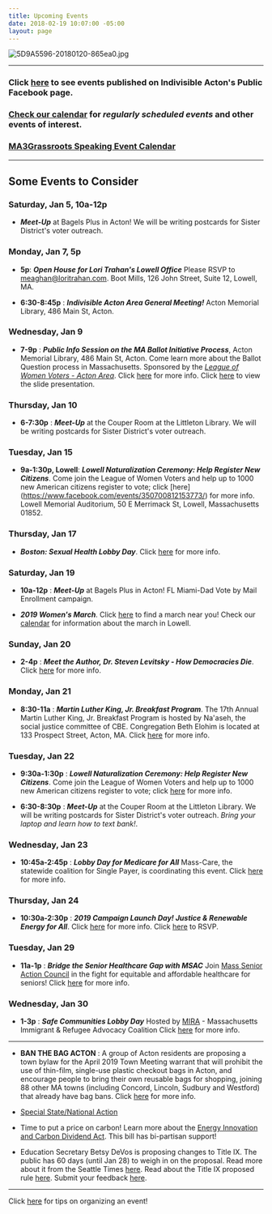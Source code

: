```yaml
---
title: Upcoming Events
date: 2018-02-19 10:07:00 -05:00
layout: page
---
```


![5D9A5596-20180120-865ea0.jpg](/uploads/5D9A5596-20180120-865ea0.jpg)

---

### Click [here](https://www.facebook.com/pg/IndivisibleActon/events/?ref=page_internal) to see events published on Indivisible Acton's Public Facebook page.

### [Check our calendar](http://www.indivisibleacton.org/calendar.html) for *regularly scheduled events* and other events of interest.

### [MA3Grassroots Speaking Event Calendar](https://www.ma3grassroots.com/event-calendar)

---

## Some Events to Consider

### Saturday, Jan 5, 10a-12p

* ***Meet-Up*** at Bagels Plus in Acton! We will be writing postcards for Sister District's voter outreach.

### Monday, Jan 7, 5p

* **5p**: ***Open House for Lori Trahan's Lowell Office***  Please RSVP to meaghan@loritrahan.com. Boot Mills, 126 John Street, Suite 12, Lowell, MA.


* **6:30-8:45p** : ***Indivisible Acton Area General Meeting!***  Acton Memorial Library, 486 Main St, Acton.

### Wednesday, Jan 9

* **7-9p** : ***Public Info Session on the MA Ballot Initiative Process***, Acton Memorial Library, 486 Main St, Acton.  Come learn more about the Ballot Question process in Massachusetts.  Sponsored by the *[League of Women Voters - Acton Area](http://www.lwv-aa.org/home)*.  Click [here](https://www.facebook.com/events/315833375692840/) for more info.  Click [here](https://drive.google.com/file/d/1M6hONThbQFIveevCqpp6nXkq5EmCpNlD/view) to view the slide presentation.

### Thursday, Jan 10

* **6-7:30p** : ***Meet-Up*** at the Couper Room at the Littleton Library.  We will be writing postcards for Sister District's voter outreach.

### Tuesday, Jan 15

* **9a-1:30p, Lowell**:  ***Lowell Naturalization Ceremony: Help Register New Citizens***.  Come join the League of Women Voters and help up to 1000 new American citizens register to vote; click \[here\]  (https://www.facebook.com/events/350700812153773/) for more info.  Lowell Memorial Auditorium, 50 E Merrimack St, Lowell, Massachusetts 01852.

### Thursday, Jan 17

* ***Boston: Sexual Health Lobby Day***.  Click  [here](https://www.aclum.org/en/events/sexual-health-lobby-day) for more info.

### Saturday, Jan 19

* **10a-12p** : ***Meet-Up*** at Bagels Plus in Acton! FL Miami-Dad Vote by Mail Enrollment campaign.

* ***2019 Women's March***. Click [here](https://actionnetwork.org/event_campaigns/third-annual-womens-march-womenswave) to find a march near you!  Check our [calendar](http://www.indivisibleacton.org/calendar.html) for information about the march in Lowell.

### Sunday, Jan 20

* **2-4p** : ***Meet the Author, Dr. Steven Levitsky - How Democracies Die***. Click [here](https://prescottscc.org/event/meet-the-author-how-democracies-die/?instance_id=7133&fbclid=IwAR2DSVrxD0x_YTpGmiYBHGw0hFFuEckSR26E4Ju9ya_Rm4hW06FF6p4EErU) for more info.

### Monday, Jan 21

* **8:30-11a** : ***Martin Luther King, Jr. Breakfast Program***.  The 17th Annual Martin Luther King, Jr. Breakfast Program is hosted by Na'aseh, the social justice committee of CBE.  Congregation Beth Elohim is located at 133 Prospect Street, Acton, MA.  Click [here](https://www.bethelohim.org/event/special-mlk-breakfast.html) for more info.

### Tuesday, Jan 22

* **9:30a-1:30p** : ***Lowell Naturalization Ceremony: Help Register New Citizens***.  Come join the League of Women Voters and help up to 1000 new American citizens register to vote; click [here](https://www.facebook.com/events/290454704988158/) for more info.

* **6:30-8:30p** : ***Meet-Up*** at the Couper Room at the Littleton Library.  We will be writing postcards for Sister District's voter outreach.  *Bring your laptop and learn how to text bank!*.


### Wednesday, Jan 23

* **10:45a-2:45p** : ***Lobby Day for Medicare for All***  Mass-Care, the statewide coalition for Single Payer, is coordinating this event. Click [here](https://www.facebook.com/events/2188237104826873/) for more info.

### Thursday, Jan 24

* **10:30a-2:30p** : ***2019 Campaign Launch Day! Justice & Renewable Energy for All***. Click [here](https://www.facebook.com/events/2281484028801937/) for more info.  Click [here](https://docs.google.com/forms/d/e/1FAIpQLSfYLojgKNwjkzm-Nsju8oGAdKl23cIb44vWt608q927ku3xhw/viewform?fbclid=IwAR0gU16YfAm3HVq1roWwOwXkAhpBlwGjjhbqCt0Z2fmm9ZkIb7wqYngvzOw) to RSVP.

### Tuesday, Jan 29

* **11a-1p** : ***Bridge the Senior Healthcare Gap with MSAC***  Join [Mass Senior Action Council](http://www.masssenioraction.org) in the fight for equitable and affordable healthcare for seniors!  Click [here](https://www.facebook.com/events/270048277197436/) for more info.

### Wednesday, Jan 30

* **1-3p** : ***Safe Communities Lobby Day*** Hosted by [MIRA](http://www.miracoalition.org) - Massachusetts Immigrant & Refugee Advocacy Coalition  Click [here](https://www.facebook.com/events/243045716596390/) for more info.

---

* **BAN THE BAG ACTON** : A group of Acton residents are proposing a town bylaw for the April 2019 Town Meeting warrant that will prohibit the use of thin-film, single-use plastic checkout bags in Acton, and encourage people to bring their own reusable bags for shopping, joining 88 other MA towns (including Concord, Lincoln, Sudbury and Westford) that already have bag bans. Click [here](/uploads/plastic.bag.flier.11.24.18.pdf) for more info.


* [Special State/National Action](http://www.indivisibleacton.org/2019/01/05/special-state-slash-national-action.html)


* Time to put a price on carbon!  Learn more about the [Energy Innovation and Carbon Dividend Act](https://energyinnovationact.org/how-it-works/).  This bill has bi-partisan support!


* Education Secretary Betsy DeVos is proposing changes to Title IX.  The public has 60 days (until Jan 28) to weigh in on the proposal. Read more about it from the Seattle Times [here](https://www.seattletimes.com/education-lab/devos-title-ix-changes-open-for-public-comment-thursday/?fbclid=IwAR08RB8KC15znqMYvAX5qVxEIm5XIQJRaiKco2af8kxOAvX_02EhZ_XGK2E).  Read about the Title IX proposed rule [here](https://www.federalregister.gov/documents/2018/11/29/2018-25314/nondiscrimination-on-the-basis-of-sex-in-education-programs-or-activities-receiving-federal).  Submit your feedback [here](https://www.regulations.gov/document?D=ED-2018-OCR-0064-0001).

---

Click [here](http://www.indivisibleacton.org/events/organize-an-event.html) for tips on organizing an event!